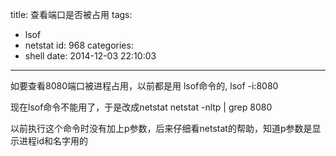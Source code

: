 title: 查看端口是否被占用
tags:
  - lsof
  - netstat
id: 968
categories:
  - shell
date: 2014-12-03 22:10:03
---

如要查看8080端口被进程占用，以前都是用 lsof命令的,
lsof -i:8080

现在lsof命令不能用了，于是改成netstat
netstat  -nltp | grep 8080

以前执行这个命令时没有加上p参数，后来仔细看netstat的帮助，知道p参数是显示进程id和名字用的